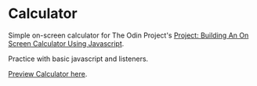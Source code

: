 # Calculator

Simple on-screen calculator for The Odin Project's [Project: Building An On Screen Calculator Using Javascript](http://www.theodinproject.com/javascript-and-jquery/on-screen-calculator).

Practice with basic javascript and listeners.

[Preview Calculator here](http://htmlpreview.github.io/?https://github.com/donaldali/odin-js-jquery/blob/master/calculator/index.html "Calculator").

